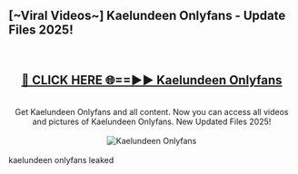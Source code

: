 <h2>[~Viral Videos~] Kaelundeen Onlyfans - Update Files 2025!</h2>
<br>
<div align="center">
<h2><a href="https://betterlinks.top/A2PfLJ" rel="nofollow">🔴 CLICK HERE 🌐==►► Kaelundeen Onlyfans</a></h2>
<br>
Get Kaelundeen Onlyfans and all content. Now you can access all videos and pictures of Kaelundeen Onlyfans. New Updated Files 2025!
<br>
<br>
<a href="https://betterlinks.top/A2PfLJ" rel="nofollow" data-target="animated-image.originalLink"><img src="https://i.ibb.co.com/WyWwxjT/player-gif2.gif" alt="Kaelundeen Onlyfans" style="max-width: 100%; display: inline-block;" data-target="animated-image.originalImage"></a>
</div>
<br>
kaelundeen onlyfans leaked